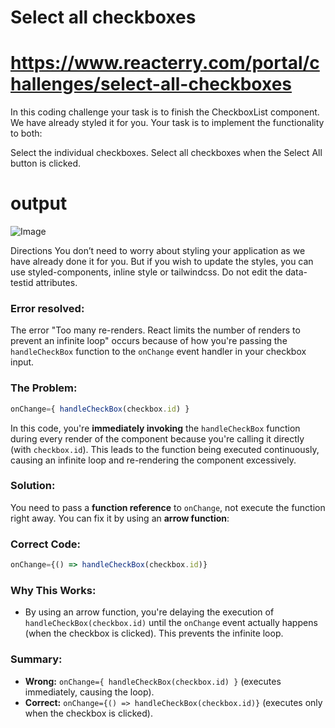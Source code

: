 # Select all checkboxes
# https://www.reacterry.com/portal/challenges/select-all-checkboxes
In this coding challenge your task is to finish the CheckboxList component. We have already styled it for you. Your task is to implement the functionality to both:

Select the individual checkboxes.
Select all checkboxes when the Select All button is clicked.

# output
![Image](https://github.com/user-attachments/assets/2173ee96-91bb-42bb-a5c7-237acfcfa877)


Directions
You don’t need to worry about styling your application as we have already done it for you. But if you wish to update the styles, you can use styled-components, inline style or tailwindcss.
Do not edit the data-testid attributes.

### Error resolved: 
The error "Too many re-renders. React limits the number of renders to prevent an infinite loop" occurs because of how you're passing the `handleCheckBox` function to the `onChange` event handler in your checkbox input.

### The Problem:
```jsx
onChange={ handleCheckBox(checkbox.id) }
```

In this code, you're **immediately invoking** the `handleCheckBox` function during every render of the component because you're calling it directly (with `checkbox.id`). This leads to the function being executed continuously, causing an infinite loop and re-rendering the component excessively.

### Solution:
You need to pass a **function reference** to `onChange`, not execute the function right away. You can fix it by using an **arrow function**:

### Correct Code:
```jsx
onChange={() => handleCheckBox(checkbox.id)}
```

### Why This Works:
- By using an arrow function, you're delaying the execution of `handleCheckBox(checkbox.id)` until the `onChange` event actually happens (when the checkbox is clicked). This prevents the infinite loop.

### Summary:
- **Wrong:** `onChange={ handleCheckBox(checkbox.id) }` (executes immediately, causing the loop).
- **Correct:** `onChange={() => handleCheckBox(checkbox.id)}` (executes only when the checkbox is clicked).
